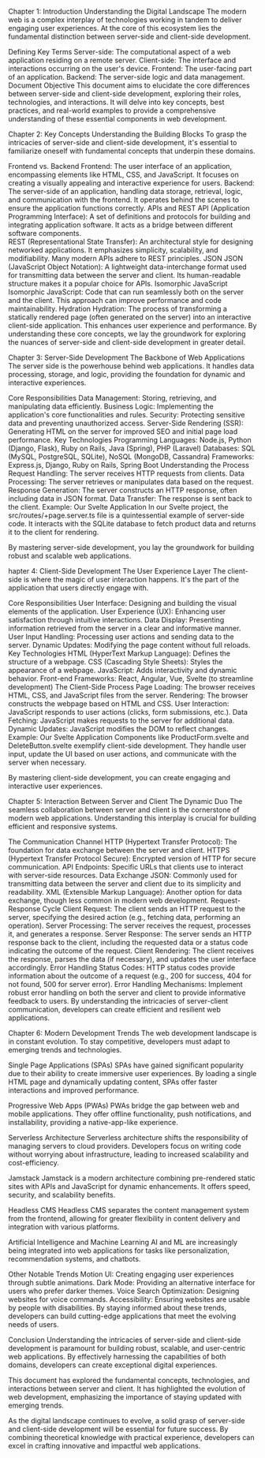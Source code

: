 Chapter 1: Introduction
Understanding the Digital Landscape
The modern web is a complex interplay of technologies working in tandem to deliver engaging user experiences. At the core of this ecosystem lies the fundamental distinction between server-side and client-side development.

Defining Key Terms
Server-side: The computational aspect of a web application residing on a remote server.
Client-side: The interface and interactions occurring on the user's device.
Frontend: The user-facing part of an application.
Backend: The server-side logic and data management.
Document Objective
This document aims to elucidate the core differences between server-side and client-side development, exploring their roles, technologies, and interactions. It will delve into key concepts, best practices, and real-world examples to provide a comprehensive understanding of these essential components in web development.

Chapter 2: Key Concepts
Understanding the Building Blocks
To grasp the intricacies of server-side and client-side development, it's essential to familiarize oneself with fundamental concepts that underpin these domains.

Frontend vs. Backend
Frontend: The user interface of an application, encompassing elements like HTML, CSS, and JavaScript. It focuses on creating a visually appealing and interactive experience for users.
Backend: The server-side of an application, handling data storage, retrieval, logic, and communication with the frontend. It operates behind the scenes to ensure the application functions correctly.
APIs and REST
API (Application Programming Interface): A set of definitions and protocols for building and integrating application software. It acts as a bridge between different software components.   
REST (Representational State Transfer): An architectural style for designing networked applications. It emphasizes simplicity, scalability, and modifiability. Many modern APIs adhere to REST principles.
JSON
JSON (JavaScript Object Notation): A lightweight data-interchange format used for transmitting data between the server and client. Its human-readable structure makes it a popular choice for APIs.
Isomorphic JavaScript
Isomorphic JavaScript: Code that can run seamlessly both on the server and the client. This approach can improve performance and code maintainability.
Hydration
Hydration: The process of transforming a statically rendered page (often generated on the server) into an interactive client-side application. This enhances user experience and performance.
By understanding these core concepts, we lay the groundwork for exploring the nuances of server-side and client-side development in greater detail.

Chapter 3: Server-Side Development
The Backbone of Web Applications
The server side is the powerhouse behind web applications. It handles data processing, storage, and logic, providing the foundation for dynamic and interactive experiences.

Core Responsibilities
Data Management: Storing, retrieving, and manipulating data efficiently.
Business Logic: Implementing the application's core functionalities and rules.
Security: Protecting sensitive data and preventing unauthorized access.
Server-Side Rendering (SSR): Generating HTML on the server for improved SEO and initial page load performance.
Key Technologies
Programming Languages: Node.js, Python (Django, Flask), Ruby on Rails, Java (Spring), PHP (Laravel)
Databases: SQL (MySQL, PostgreSQL, SQLite), NoSQL (MongoDB, Cassandra)
Frameworks: Express.js, Django, Ruby on Rails, Spring Boot
Understanding the Process
Request Handling: The server receives HTTP requests from clients.
Data Processing: The server retrieves or manipulates data based on the request.
Response Generation: The server constructs an HTTP response, often including data in JSON format.
Data Transfer: The response is sent back to the client.
Example: Our Svelte Application
In our Svelte project, the src/routes/+page.server.ts file is a quintessential example of server-side code. It interacts with the SQLite database to fetch product data and returns it to the client for rendering.

By mastering server-side development, you lay the groundwork for building robust and scalable web applications.

hapter 4: Client-Side Development
The User Experience Layer
The client-side is where the magic of user interaction happens. It's the part of the application that users directly engage with.

Core Responsibilities
User Interface: Designing and building the visual elements of the application.
User Experience (UX): Enhancing user satisfaction through intuitive interactions.
Data Display: Presenting information retrieved from the server in a clear and informative manner.
User Input Handling: Processing user actions and sending data to the server.
Dynamic Updates: Modifying the page content without full reloads.
Key Technologies
HTML (HyperText Markup Language): Defines the structure of a webpage.
CSS (Cascading Style Sheets): Styles the appearance of a webpage.
JavaScript: Adds interactivity and dynamic behavior.
Front-end Frameworks: React, Angular, Vue, Svelte (to streamline development)
The Client-Side Process
Page Loading: The browser receives HTML, CSS, and JavaScript files from the server.
Rendering: The browser constructs the webpage based on HTML and CSS.
User Interaction: JavaScript responds to user actions (clicks, form submissions, etc.).
Data Fetching: JavaScript makes requests to the server for additional data.
Dynamic Updates: JavaScript modifies the DOM to reflect changes.
Example: Our Svelte Application
Components like ProductForm.svelte and DeleteButton.svelte exemplify client-side development. They handle user input, update the UI based on user actions, and communicate with the server when necessary.

By mastering client-side development, you can create engaging and interactive user experiences.

Chapter 5: Interaction Between Server and Client
The Dynamic Duo
The seamless collaboration between server and client is the cornerstone of modern web applications. Understanding this interplay is crucial for building efficient and responsive systems.

The Communication Channel
HTTP (Hypertext Transfer Protocol): The foundation for data exchange between the server and client.
HTTPS (Hypertext Transfer Protocol Secure): Encrypted version of HTTP for secure communication.
API Endpoints: Specific URLs that clients use to interact with server-side resources.
Data Exchange
JSON: Commonly used for transmitting data between the server and client due to its simplicity and readability.
XML (Extensible Markup Language): Another option for data exchange, though less common in modern web development.
Request-Response Cycle
Client Request: The client sends an HTTP request to the server, specifying the desired action (e.g., fetching data, performing an operation).
Server Processing: The server receives the request, processes it, and generates a response.
Server Response: The server sends an HTTP response back to the client, including the requested data or a status code indicating the outcome of the request.
Client Rendering: The client receives the response, parses the data (if necessary), and updates the user interface accordingly.
Error Handling
Status Codes: HTTP status codes provide information about the outcome of a request (e.g., 200 for success, 404 for not found, 500 for server error).
Error Handling Mechanisms: Implement robust error handling on both the server and client to provide informative feedback to users.
By understanding the intricacies of server-client communication, developers can create efficient and resilient web applications.

Chapter 6: Modern Development Trends
The web development landscape is in constant evolution. To stay competitive, developers must adapt to emerging trends and technologies.

Single Page Applications (SPAs)
SPAs have gained significant popularity due to their ability to create immersive user experiences. By loading a single HTML page and dynamically updating content, SPAs offer faster interactions and improved performance.

Progressive Web Apps (PWAs)
PWAs bridge the gap between web and mobile applications. They offer offline functionality, push notifications, and installability, providing a native-app-like experience.

Serverless Architecture
Serverless architecture shifts the responsibility of managing servers to cloud providers. Developers focus on writing code without worrying about infrastructure, leading to increased scalability and cost-efficiency.

Jamstack
Jamstack is a modern architecture combining pre-rendered static sites with APIs and JavaScript for dynamic enhancements. It offers speed, security, and scalability benefits.

Headless CMS
Headless CMS separates the content management system from the frontend, allowing for greater flexibility in content delivery and integration with various platforms.

Artificial Intelligence and Machine Learning
AI and ML are increasingly being integrated into web applications for tasks like personalization, recommendation systems, and chatbots.

Other Notable Trends
Motion UI: Creating engaging user experiences through subtle animations.
Dark Mode: Providing an alternative interface for users who prefer darker themes.
Voice Search Optimization: Designing websites for voice commands.
Accessibility: Ensuring websites are usable by people with disabilities.
By staying informed about these trends, developers can build cutting-edge applications that meet the evolving needs of users.

Conclusion
Understanding the intricacies of server-side and client-side development is paramount for building robust, scalable, and user-centric web applications. By effectively harnessing the capabilities of both domains, developers can create exceptional digital experiences.

This document has explored the fundamental concepts, technologies, and interactions between server and client. It has highlighted the evolution of web development, emphasizing the importance of staying updated with emerging trends.

As the digital landscape continues to evolve, a solid grasp of server-side and client-side development will be essential for future success. By combining theoretical knowledge with practical experience, developers can excel in crafting innovative and impactful web applications.
